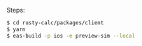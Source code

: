 Steps:

```bash
$ cd rusty-calc/packages/client
$ yarn
$ eas-build -p ios -e preview-sim --local
```
